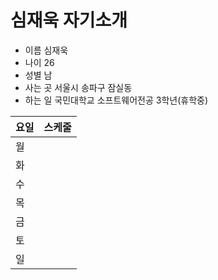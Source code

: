 # 심재욱 자기소개

- 이름 심재욱  
- 나이 26  
- 성별 남  
- 사는 곳 서울시 송파구 잠실동  
- 하는 일 국민대학교 소프트웨어전공 3학년(휴학중)  

요일 | 스케줄
----- | -----
월 | 
화 | 
수 | 
목 | 
금 |
토 |
일 |
